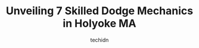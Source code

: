---
layout: ampstory
image: https://images.unsplash.com/photo-1622398703904-7ae5d55f8e1a?ixlib=rb-4.0.3&ixid=MnwxMjA3fDB8MHxwaG90by1wYWdlfHx8fGVufDB8fHx8&auto=format&fit=crop&w=640&h=853&q=80
author: techidn
featured: false
description: Looking for reliable and skilled Dodge Mechanic in Holyoke MA, USA? Your search ends here with the 7 best Dodge Mechanic in town. With their expertise and commitment to delivering exceptiona
title: Unveiling 7 Skilled Dodge Mechanics in Holyoke MA
cover:
   title: Unveiling 7 Skilled Dodge Mechanics in Holyoke MA
   subtitle: Rickpate
   background: https://images.unsplash.com/photo-1622398703904-7ae5d55f8e1a?ixlib=rb-4.0.3&ixid=MnwxMjA3fDB8MHxwaG90by1wYWdlfHx8fGVufDB8fHx8&auto=format&fit=crop&w=640&h=853&q=80

pages: 
 - layout: thirds
   top: <h1>#1 American Muffler & Brake Shop</h1>
   bottom: "<p>I dropped my car for a starter issue - they replaced it, but realized it was the computer not the actual starter motor, and stated they were unable to complete the work b</p>"
   background: https://www.knot35.com/toplist/wp-content/uploads/2023/06/best-dodge-mechanic-1-in-holyoke-ma-1685835575.jpeg
   backgroundblur: true
 - layout: thirds
   top: <h1>#2 Endangered Species Jeep</h1>
   bottom: "<p>155 Elm St in, Holyoke, MA 01040, United States</p>"
   background: https://www.knot35.com/toplist/wp-content/uploads/2023/06/best-dodge-mechanic-2-in-holyoke-ma-1685835575.jpeg
   cta:
      link: https://www.knot35.com/toplist/unveiling-7-skilled-dodge-mechanics-in-holyoke-ma/
      text: Unveiling 7 Skilled Dodge Mechanics in Holyoke MA
 - layout: thirds
   top: <h1>#3 3 Brothers Auto Sales & Repair</h1>
   bottom: "<p>522 Maple St, Holyoke, MA 01040, United States</p>"
   background: https://www.knot35.com/toplist/wp-content/uploads/2023/06/best-dodge-mechanic-3-in-holyoke-ma-1685835576.jpeg
   cta:
      link: https://www.knot35.com/toplist/unveiling-7-skilled-dodge-mechanics-in-holyoke-ma/
      text: Unveiling 7 Skilled Dodge Mechanics in Holyoke MA
 - layout: thirds
   top: <h1>#4 D E Bourque & Sons Automotive</h1>
   bottom: "<p>1280 Dwight St, Holyoke, MA 01040, United States</p>"
   background: https://images.unsplash.com/photo-1591393223703-56fe1347ac62?ixlib=rb-4.0.3&ixid=MnwxMjA3fDB8MHxwaG90by1wYWdlfHx8fGVufDB8fHx8&auto=format&fit=crop&w=640&h=853&q=80
   cta:
      link: https://www.knot35.com/toplist/unveiling-7-skilled-dodge-mechanics-in-holyoke-ma/
      text: Unveiling 7 Skilled Dodge Mechanics in Holyoke MA
 - layout: thirds
   top: <h1>#5 Rons Auto Care</h1>
   bottom: "<p>150 Suffolk St, Holyoke, MA 01040, United States</p>"
   background: https://images.unsplash.com/photo-1510906594845-bc082582c8cc?ixlib=rb-4.0.3&ixid=MnwxMjA3fDB8MHxwaG90by1wYWdlfHx8fGVufDB8fHx8&auto=format&fit=crop&w=640&h=853&q=80
   cta:
      link: https://www.knot35.com/toplist/unveiling-7-skilled-dodge-mechanics-in-holyoke-ma/
      text: Unveiling 7 Skilled Dodge Mechanics in Holyoke MA
 - layout: thirds
   top: <h1>#6 Genes Ford & Chevrolet Services</h1>
   bottom: "<p>103 N Bridge St, Holyoke, MA 01040, United States</p>"
   background: https://images.unsplash.com/photo-1580610447943-1bfbef5efe07?ixlib=rb-4.0.3&ixid=MnwxMjA3fDB8MHxwaG90by1wYWdlfHx8fGVufDB8fHx8&auto=format&fit=crop&w=640&h=853&q=80
   cta:
      link: https://www.knot35.com/toplist/unveiling-7-skilled-dodge-mechanics-in-holyoke-ma/
      text: Unveiling 7 Skilled Dodge Mechanics in Holyoke MA
 - layout: thirds
   top: <h1>#7 Reardons Garage Inc</h1>
   bottom: "<p>1537 Northampton St, Holyoke, MA 01040, United States</p>"
   background: https://images.unsplash.com/photo-1489648022186-8f49310909a0?ixlib=rb-4.0.3&ixid=MnwxMjA3fDB8MHxwaG90by1wYWdlfHx8fGVufDB8fHx8&auto=format&fit=crop&w=640&h=853&q=80
   cta:
      link: https://www.knot35.com/toplist/unveiling-7-skilled-dodge-mechanics-in-holyoke-ma/
      text: Unveiling 7 Skilled Dodge Mechanics in Holyoke MA
 - layout: thirds
   middle: Continue reading...
   background: https://images.unsplash.com/photo-1561679660-d00ee1e0dc8e?ixlib=rb-4.0.3&ixid=MnwxMjA3fDB8MHxwaG90by1wYWdlfHx8fGVufDB8fHx8&auto=format&fit=crop&w=640&h=853&q=80
   cta:
      link: https://www.knot35.com/toplist/unveiling-7-skilled-dodge-mechanics-in-holyoke-ma/
      text: Unveiling 7 Skilled Dodge Mechanics in Holyoke MA
      
---